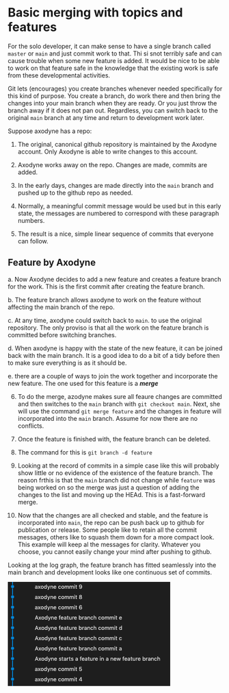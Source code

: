 # Basic merging with topics and features

For the solo developer, it can make sense to have a single branch called ```master``` or ```main``` and just commit work to that. Thi si snot terribly safe and can cause trouble when some new feature is added. It would be nice to be able to work on that feature safe in the knowledge that the existing work is safe from these developmental activities.

Git lets (encourages) you create branches whenever needed specifically for this kind of purpose. You create a branch, do work there and then bring the changes into your main branch when they are ready. Or you just throw the branch away if it does not pan out. Regardless, you can switch back to the original ```main``` branch at any time and return to development work later.

Suppose axodyne has a repo:

1. The original, canonical github repository is maintained by the Axodyne account. Only Axodyne is able to write changes to this account.

2. Axodyne works away on the repo. Changes are made, commits are added.

3. In the early days, changes are made directly into the ```main``` branch and pushed up to the github repo as needed.

4. Normally, a meaningful commit message would be used but in this early state, the messages are numbered to correspond with these paragraph numbers.

5. The result is a nice, simple linear sequence of commits that everyone can follow.

## Feature by Axodyne

a. Now Axodyne decides to add a new feature and creates a feature branch for the work. This is the first commit after creating the feature branch.

b. The feature branch allows axodyne to work on the feature without affecting the main branch of the repo.

c. At any time, axodyne could switch back to ```main```. to use the original repository. The only proviso is that all the work on the feature branch is committed before switching branches.

d. When axodyne is happy with the state of the new feature, it can be joined back with the main branch. It is a good idea to do a bit of a tidy before then to make sure everything is as it should be.

e. there are a couple of ways to join the work together and incorporate the new feature. The one used for this feature is a ***merge***

6. To do the merge, azodyne makes sure all feaure changes are committed and then switches to the ```main``` branch with ```git checkout main```. Next, she will use the command ```git merge feature``` and the changes in feature will incorporated into the ```main``` branch. Assume for now there are no conflicts.

7. Once the feature is finished with, the feature branch can be deleted.

8. The command for this is ```git branch -d feature```

9. Looking at the record of commits in a simple case like this will probably show little or no evidence of the existence of the feature branch. The reason frthis is that the ```main``` branch did not change while ```feature``` was being worked on so the merge was just a question of adding the changes to the list and moving up the HEAd. This is a fast-forward merge.

10. Now that the changes are all checked and stable, and the feature is incorporated into ```main```, the repo can be push back up to github for publication or release. Some people like to retain all the commit messages, others like to squash them down for a more compact look. This example will keep al the messages for clarity. Whatever you choose, you cannot easily change your mind after pushing to github.

Looking at the log graph, the feature branch has fitted seamlessly into the main branch and development looks like one continuous set of commits.


![Adding a feature from a branch](images/basic-merge-of-feature.png "simple feature branches")
